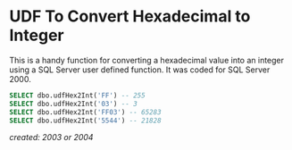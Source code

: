 # UDF To Convert Hexadecimal to Integer

This is a handy function for converting a hexadecimal value into an integer using a SQL Server user defined function. It was coded for SQL Server 2000.

```sql
SELECT dbo.udfHex2Int('FF') -- 255
SELECT dbo.udfHex2Int('03') -- 3
SELECT dbo.udfHex2Int('FF03') -- 65283
SELECT dbo.udfHex2Int('5544') -- 21828
```

_created: 2003 or 2004_

